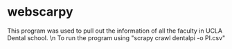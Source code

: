 # webscarpy
This program was used to pull out the information of all the faculty in UCLA Dental school. \n
To run the program using "scrapy crawl dentalpi -o PI.csv"
